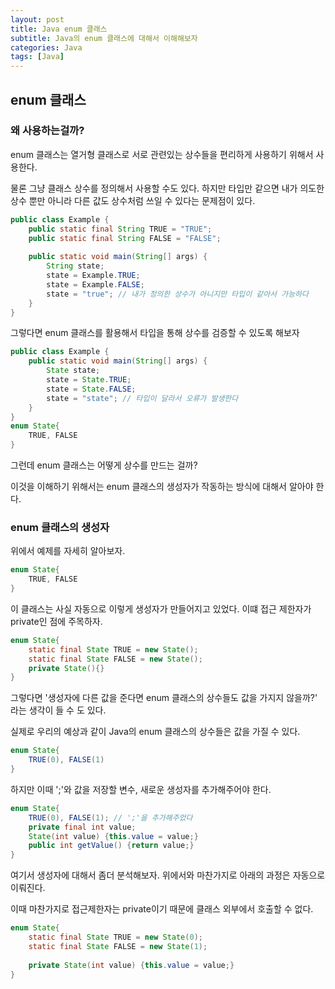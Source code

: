 ```yaml
---
layout: post
title: Java enum 클래스
subtitle: Java의 enum 클래스에 대해서 이해해보자
categories: Java
tags: [Java]
---
```

## enum 클래스

### 왜 사용하는걸까?
enum 클래스는 열거형 클래스로 서로 관련있는 상수들을 편리하게 사용하기 위해서 사용한다. 

물론 그냥 클래스 상수를 정의해서 사용할 수도 있다. 하지만 타입만 같으면 내가 의도한 상수 뿐만 아니라 다른 값도 상수처럼 쓰일 수 있다는 문제점이 있다. 

```java
public class Example {
	public static final String TRUE = "TRUE";
	public static final String FALSE = "FALSE";
	
	public static void main(String[] args) {
		String state;
		state = Example.TRUE;
		state = Example.FALSE;
		state = "true"; // 내가 정의한 상수가 아니지만 타입이 같아서 가능하다
	}
}
```
그렇다면 enum 클래스를 활용해서 타입을 통해 상수를 검증할 수 있도록 해보자

```java
public class Example {
	public static void main(String[] args) {
		State state;
		state = State.TRUE;
		state = State.FALSE;
		state = "state"; // 타입이 달라서 오류가 발생한다
	}
}
enum State{
	TRUE, FALSE
}
```
그런데 enum 클래스는 어떻게 상수를 만드는 걸까?

 이것을 이해하기 위해서는 enum 클래스의 생성자가 작동하는 방식에 대해서 알아야 한다.

### enum 클래스의 생성자 

위에서 예제를 자세히 알아보자.

```java
enum State{
	TRUE, FALSE
}
```
이 클래스는 사실 자동으로 이렇게 생성자가 만들어지고 있었다. 이떄 접근 제한자가 private인 점에 주목하자.
```java
enum State{
	static final State TRUE = new State();
    static final State FALSE = new State();
    private State(){}
}
```
그렇다면 '생성자에 다른 값을 준다면 enum 클래스의 상수들도 값을 가지지 않을까?' 라는 생각이 들 수 도 있다. 

실제로 우리의 예상과 같이 Java의 enum 클래스의 상수들은 값을 가질 수 있다. 

```java
enum State{
	TRUE(0), FALSE(1)
}
```
하지만 이때 ';'와 값을 저장할 변수, 새로운 생성자를 추가해주어야 한다. 
```java
enum State{
	TRUE(0), FALSE(1); // ';'을 추가해주었다
	private final int value;
	State(int value) {this.value = value;}
	public int getValue() {return value;}
}
```
여기서 생성자에 대해서 좀더 분석해보자.
위에서와 마찬가지로 아래의 과정은 자동으로 이뤄진다. 

이때 마찬가지로 접근제한자는 private이기 때문에 클래스 외부에서 호출할 수 없다.
```java
enum State{
    static final State TRUE = new State(0);
    static final State FALSE = new State(1);
    
    private State(int value) {this.value = value;}
}
```

